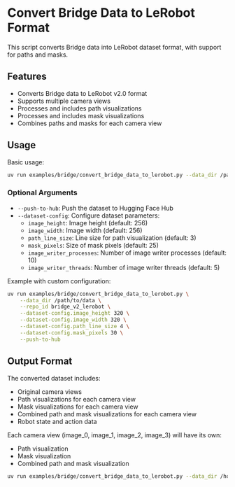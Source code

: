 # Convert Bridge Data to LeRobot Format

This script converts Bridge data into LeRobot dataset format, with support for paths and masks.

## Features

- Converts Bridge data to LeRobot v2.0 format
- Supports multiple camera views
- Processes and includes path visualizations
- Processes and includes mask visualizations
- Combines paths and masks for each camera view

## Usage

Basic usage:
```bash
uv run examples/bridge/convert_bridge_data_to_lerobot.py --data_dir /path/to/data --repo_id bridge_v2_lerobot
```

### Optional Arguments

- `--push-to-hub`: Push the dataset to Hugging Face Hub
- `--dataset-config`: Configure dataset parameters:
  - `image_height`: Image height (default: 256)
  - `image_width`: Image width (default: 256)
  - `path_line_size`: Line size for path visualization (default: 3)
  - `mask_pixels`: Size of mask pixels (default: 25)
  - `image_writer_processes`: Number of image writer processes (default: 10)
  - `image_writer_threads`: Number of image writer threads (default: 5)

Example with custom configuration:
```bash
uv run examples/bridge/convert_bridge_data_to_lerobot.py \
    --data_dir /path/to/data \
    --repo_id bridge_v2_lerobot \
    --dataset-config.image_height 320 \
    --dataset-config.image_width 320 \
    --dataset-config.path_line_size 4 \
    --dataset-config.mask_pixels 30 \
    --push-to-hub
```

## Output Format

The converted dataset includes:
- Original camera views
- Path visualizations for each camera view
- Mask visualizations for each camera view
- Combined path and mask visualizations for each camera view
- Robot state and action data

Each camera view (image_0, image_1, image_2, image_3) will have its own:
- Path visualization
- Mask visualization
- Combined path and mask visualization

```bash
uv run examples/bridge/convert_bridge_data_to_lerobot.py --data_dir /home1/jessez/tensorflow_datasets/ --repo_id bridge_v2_lerobot
```

